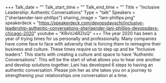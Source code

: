 +++
Talk_date = ""
Talk_start_time = ""
Talk_end_time = ""
Title = "Inclusive Leadership: Authentic Conversations"
Type = "talk"
Speakers = ["sherlaender-lani-phillips"]
sharing_image = "lani-phillips.png"
speakerdeck = "https://speakerdeck.com/devopsdayschi/inclusive-leadership-authentic-conversations-sherlaender-lani-phillips-devopsdays-chicago-2020"
youtube = "KRvVJ4RZIsQ"
+++
The year 2020 has been a year of trying times for us personally and professionally. Many companies have come face to face with adversity that is forcing them to reimagine their business and culture. These times require us to step up and be “Inclusive leaders”. This starts with creating a culture and space to have “Authentic Conversations”. This will be the start of what allows you to hear one another and develop solutions together. Lani has developed 6 steps to having an authentic conversation. Please join her as she takes you on a journey to strengthening your relationships one conversation at a time.
